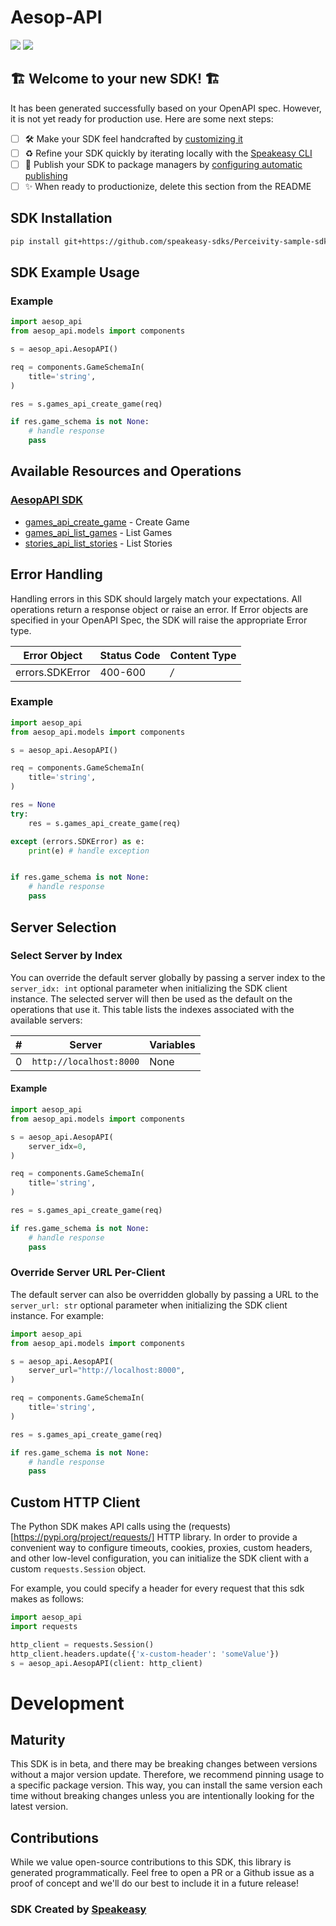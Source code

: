 # Aesop-API

<div align="left">
    <a href="https://speakeasyapi.dev/"><img src="https://custom-icon-badges.demolab.com/badge/-Built%20By%20Speakeasy-212015?style=for-the-badge&logoColor=FBE331&logo=speakeasy&labelColor=545454" /></a>
    <a href="https://github.com/speakeasy-sdks/Perceivity-sample-sdk.git/actions"><img src="https://img.shields.io/github/actions/workflow/status/speakeasy-sdks/Perceivity-sample-sdk/speakeasy_sdk_generation.yml?style=for-the-badge" /></a>
    
</div>


## 🏗 **Welcome to your new SDK!** 🏗

It has been generated successfully based on your OpenAPI spec. However, it is not yet ready for production use. Here are some next steps:
- [ ] 🛠 Make your SDK feel handcrafted by [customizing it](https://www.speakeasyapi.dev/docs/customize-sdks)
- [ ] ♻️ Refine your SDK quickly by iterating locally with the [Speakeasy CLI](https://github.com/speakeasy-api/speakeasy)
- [ ] 🎁 Publish your SDK to package managers by [configuring automatic publishing](https://www.speakeasyapi.dev/docs/productionize-sdks/publish-sdks)
- [ ] ✨ When ready to productionize, delete this section from the README
<!-- Start SDK Installation -->
## SDK Installation

```bash
pip install git+https://github.com/speakeasy-sdks/Perceivity-sample-sdk.git
```
<!-- End SDK Installation -->

## SDK Example Usage
<!-- Start SDK Example Usage -->
### Example

```python
import aesop_api
from aesop_api.models import components

s = aesop_api.AesopAPI()

req = components.GameSchemaIn(
    title='string',
)

res = s.games_api_create_game(req)

if res.game_schema is not None:
    # handle response
    pass
```
<!-- End SDK Example Usage -->

<!-- Start SDK Available Operations -->
## Available Resources and Operations

### [AesopAPI SDK](docs/sdks/aesopapi/README.md)

* [games_api_create_game](docs/sdks/aesopapi/README.md#games_api_create_game) - Create Game
* [games_api_list_games](docs/sdks/aesopapi/README.md#games_api_list_games) - List Games
* [stories_api_list_stories](docs/sdks/aesopapi/README.md#stories_api_list_stories) - List Stories
<!-- End SDK Available Operations -->

<!-- Start Error Handling -->
## Error Handling

Handling errors in this SDK should largely match your expectations.  All operations return a response object or raise an error.  If Error objects are specified in your OpenAPI Spec, the SDK will raise the appropriate Error type.

| Error Object    | Status Code     | Content Type    |
| --------------- | --------------- | --------------- |
| errors.SDKError | 400-600         | */*             |

### Example

```python
import aesop_api
from aesop_api.models import components

s = aesop_api.AesopAPI()

req = components.GameSchemaIn(
    title='string',
)

res = None
try:
    res = s.games_api_create_game(req)

except (errors.SDKError) as e:
    print(e) # handle exception


if res.game_schema is not None:
    # handle response
    pass
```

<!-- End Error Handling -->

<!-- Start Server Selection -->
## Server Selection

### Select Server by Index

You can override the default server globally by passing a server index to the `server_idx: int` optional parameter when initializing the SDK client instance. The selected server will then be used as the default on the operations that use it. This table lists the indexes associated with the available servers:

| # | Server | Variables |
| - | ------ | --------- |
| 0 | `http://localhost:8000` | None |

#### Example

```python
import aesop_api
from aesop_api.models import components

s = aesop_api.AesopAPI(
    server_idx=0,
)

req = components.GameSchemaIn(
    title='string',
)

res = s.games_api_create_game(req)

if res.game_schema is not None:
    # handle response
    pass
```


### Override Server URL Per-Client

The default server can also be overridden globally by passing a URL to the `server_url: str` optional parameter when initializing the SDK client instance. For example:
```python
import aesop_api
from aesop_api.models import components

s = aesop_api.AesopAPI(
    server_url="http://localhost:8000",
)

req = components.GameSchemaIn(
    title='string',
)

res = s.games_api_create_game(req)

if res.game_schema is not None:
    # handle response
    pass
```
<!-- End Server Selection -->

<!-- Start Custom HTTP Client -->
## Custom HTTP Client

The Python SDK makes API calls using the (requests)[https://pypi.org/project/requests/] HTTP library.  In order to provide a convenient way to configure timeouts, cookies, proxies, custom headers, and other low-level configuration, you can initialize the SDK client with a custom `requests.Session` object.

For example, you could specify a header for every request that this sdk makes as follows:
```python
import aesop_api
import requests

http_client = requests.Session()
http_client.headers.update({'x-custom-header': 'someValue'})
s = aesop_api.AesopAPI(client: http_client)
```
<!-- End Custom HTTP Client -->

<!-- Placeholder for Future Speakeasy SDK Sections -->

# Development

## Maturity

This SDK is in beta, and there may be breaking changes between versions without a major version update. Therefore, we recommend pinning usage
to a specific package version. This way, you can install the same version each time without breaking changes unless you are intentionally
looking for the latest version.

## Contributions

While we value open-source contributions to this SDK, this library is generated programmatically.
Feel free to open a PR or a Github issue as a proof of concept and we'll do our best to include it in a future release!

### SDK Created by [Speakeasy](https://docs.speakeasyapi.dev/docs/using-speakeasy/client-sdks)
